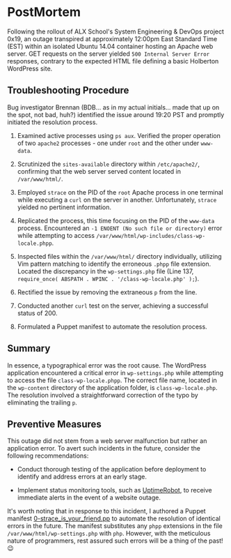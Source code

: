 # PostMortem

Following the rollout of ALX School's System Engineering & DevOps project 0x19, an outage transpired at approximately 12:00pm  East Standard Time (EST) within an isolated Ubuntu 14.04 container hosting an Apache web server. GET requests on the server yielded `500 Internal Server Error` responses, contrary to the expected HTML file defining a basic Holberton WordPress site.
## Troubleshooting Procedure
Bug investigator Brennan (BDB... as in my actual initials... made that up on the spot, not bad, huh?) identified the issue around 19:20 PST and promptly initiated the resolution process.

1. Examined active processes using `ps aux`. Verified the proper operation of two `apache2` processes - one under `root` and the other under `www-data`.

2. Scrutinized the `sites-available` directory within `/etc/apache2/`, confirming that the web server served content located in `/var/www/html/`.

3. Employed `strace` on the PID of the `root` Apache process in one terminal while executing a `curl` on the server in another. Unfortunately, `strace` yielded no pertinent information.

4. Replicated the process, this time focusing on the PID of the `www-data` process. Encountered an `-1 ENOENT (No such file or directory)` error while attempting to access `/var/www/html/wp-includes/class-wp-locale.phpp`.

5. Inspected files within the `/var/www/html/` directory individually, utilizing Vim pattern matching to identify the erroneous `.phpp` file extension. Located the discrepancy in the `wp-settings.php` file (Line 137, `require_once( ABSPATH . WPINC . '/class-wp-locale.php' );`).

6. Rectified the issue by removing the extraneous `p` from the line.

7. Conducted another `curl` test on the server, achieving a successful status of 200.

8. Formulated a Puppet manifest to automate the resolution process.

## Summary

In essence, a typographical error was the root cause. The WordPress application encountered a critical error in `wp-settings.php` while attempting to access the file `class-wp-locale.phpp`. The correct file name, located in the `wp-content` directory of the application folder, is `class-wp-locale.php`. The resolution involved a straightforward correction of the typo by eliminating the trailing `p`.

## Preventive Measures

This outage did not stem from a web server malfunction but rather an application error. To avert such incidents in the future, consider the following recommendations:

* Conduct thorough testing of the application before deployment to identify and address errors at an early stage.

* Implement status monitoring tools, such as [UptimeRobot](./https://uptimerobot.com/), to receive immediate alerts in the event of a website outage.

It's worth noting that in response to this incident, I authored a Puppet manifest [0-strace_is_your_friend.pp](https://github.com/Scott-TechStar/alx-system_engineering-devops/blob/master/0x17-web_stack_debugging_3/0-strace_is_your_friend.pp) to automate the resolution of identical errors in the future. The manifest substitutes any `phpp` extensions in the file `/var/www/html/wp-settings.php` with `php`. However, with the meticulous nature of programmers, rest assured such errors will be a thing of the past! 😉